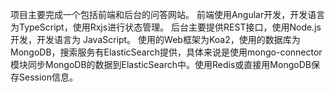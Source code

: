 项目主要完成一个包括前端和后台的问答网站。
前端使用Angular开发，开发语言为TypeScript，使用Rxjs进行状态管理。
后台主要提供REST接口，使用Node.js开发，开发语言为 JavaScript。
使用的Web框架为Koa2，使用的数据库为MongoDB，搜索服务有ElasticSearch提供，具体来说是使用mongo-connector模块同步MongoDB的数据到ElasticSearch中。使用Redis或直接用MongoDB保存Session信息。

